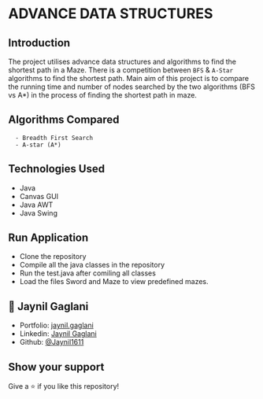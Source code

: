 # ADVANCE DATA STRUCTURES

## Introduction
  The project utilises advance data structures and algorithms to find the shortest path in a Maze. There is a competition between `BFS` & `A-Star` algorithms to find the shortest  path. Main aim of this project is to compare the running time and number of nodes searched by the two algorithms (BFS vs A*) in the process of finding the shortest path in maze.
  
## Algorithms Compared
```
  - Breadth First Search
  - A-star (A*)
 ```
  
## Technologies Used
- Java
- Canvas GUI
- Java AWT
- Java Swing

## Run Application
- Clone the repository
- Compile all the java classes in the repository
- Run the test.java after comiling all classes
- Load the files Sword and Maze to view predefined mazes. 

## 👤 **Jaynil Gaglani**

- Portfolio: [jaynil.gaglani](https://bit.ly/jaynil-profile)
- Linkedin: [Jaynil Gaglani](https://www.linkedin.com/in/jaynilgaglani/)
- Github: [@Jaynil1611](https://github.com/Jaynil1611)

## Show your support
Give a ⭐️ if you like this repository!
